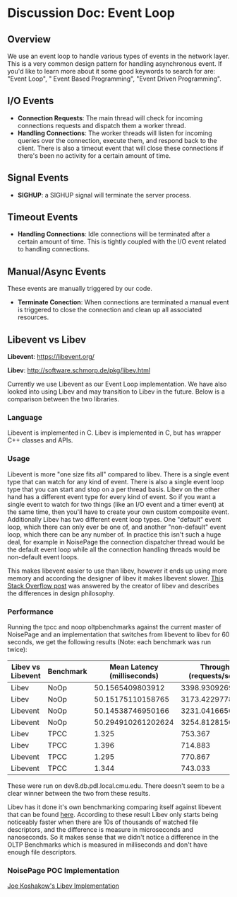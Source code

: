 # Discussion Doc: Event Loop

## Overview

We use an event loop to handle various types of events in the network layer. This is a very common design pattern for
handling asynchronous event. If you'd like to learn more about it some good keywords to search for are: "Event Loop", "
Event Based Programming", "Event Driven Programming".

## I/O Events

- **Connection Requests**: The main thread will check for incoming connections requests and dispatch them a worker
  thread.
- **Handling Connections**: The worker threads will listen for incoming queries over the connection, execute them, and
  respond back to the client. There is also a timeout event that will close these connections if there's been no
  activity for a certain amount of time.

## Signal Events

- **SIGHUP**: a SIGHUP signal will terminate the server process.

## Timeout Events

- **Handling Connections**: Idle connections will be terminated after a certain amount of time. This is tightly coupled
  with the I/O event related to handling connections.

## Manual/Async Events

These events are manually triggered by our code.

- **Terminate Conection**: When connections are terminated a manual event is triggered to close the connection and clean
  up all associated resources.

## Libevent vs Libev

**Libevent**: https://libevent.org/

**Libev**: http://software.schmorp.de/pkg/libev.html

Currently we use Libevent as our Event Loop implementation. We have also looked into using Libev and may transition to
Libev in the future. Below is a comparison between the two libraries.

### Language

Libevent is implemented in C. Libev is implemented in C, but has wrapper C++ classes and APIs.

### Usage

Libevent is more "one size fits all" compared to libev. There is a single event type that can watch for any kind of
event. There is also a single event loop type that you can start and stop on a per thread basis. Libev on the other hand
has a different event type for every kind of event. So if you want a single event to watch for two things (like an I/O
event and a timer event) at the same time, then you'll have to create your own custom composite event. Additionally
Libev has two different event loop types. One "default" event loop, which there can only ever be one of, and another
"non-default" event loop, which there can be any number of. In practice this isn't such a huge deal, for example in
NoisePage the connection dispatcher thread would be the default event loop while all the connection handling threads
would be non-default event loops.

This makes libevent easier to use than libev, however it ends up using more memory and according the designer of libev
it makes libevent
slower. [This Stack Overflow post](https://stackoverflow.com/questions/9433864/whats-the-difference-between-libev-and-libevent)
was answered by the creator of libev and describes the differences in design philosophy.

### Performance

Running the tpcc and noop oltpbenchmarks against the current master of NoisePage and an implementation that switches
from libevent to libev for 60 seconds, we get the following results (Note: each benchmark was run twice):

| Libev vs Libevent | Benchmark | Mean Latency (milliseconds) | Throughput (requests/second)
| --- | --- | --- | --- |
| Libev | NoOp | 50.1565409803912 | 3398.930926973485 |
| Libev | NoOp | 50.15175110158765 | 3173.42297782733 |
| Libevent | NoOp | 50.14538746950166 | 3231.0416656357247 |
| Libevent | NoOp | 50.294910261202624 | 3254.812815029675 |
| Libev | TPCC | 1.325 | 753.367 |
| Libev | TPCC | 1.396 | 714.883 |
| Libevent | TPCC | 1.295 | 770.867 |
| Libevent | TPCC | 1.344 | 743.033 |

These were run on dev8.db.pdl.local.cmu.edu. There doesn't seem to be a clear winner between the two from these results.

Libev has it done it's own benchmarking comparing itself against libevent that can be found
[here](http://libev.schmorp.de/bench.html). According to these result Libev only starts being noticeably faster when
there are 10s of thousands of watched file descriptors, and the difference is measure in microseconds and nanoseconds.
So it makes sense that we didn't notice a difference in the OLTP Benchmarks which is measured in milliseconds and don't
have enough file descriptors.

### NoisePage POC Implementation
[Joe Koshakow's Libev Implementation](https://github.com/jkosh44/noisepage/tree/libev-666)
